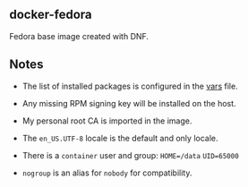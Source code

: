 ## docker-fedora

Fedora base image created with DNF.

## Notes

 * The list of installed packages is configured in the [vars](vars) file.

 * Any missing RPM signing key will be installed on the host.

 * My personal root CA is imported in the image.

 * The `en_US.UTF-8` locale is the default and only locale.

 * There is a `container` user and group: `HOME=/data` `UID=65000`

 * `nogroup` is an alias for `nobody` for compatibility.
